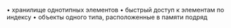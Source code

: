 • хранилище однотипных элементов 
• быстрый доступ к элементам по индексу 
• объекты одного типа, расположенные в памяти подряд

